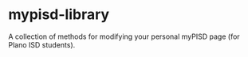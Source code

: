 # mypisd-library
A collection of methods for modifying your personal myPISD page (for Plano ISD students).
